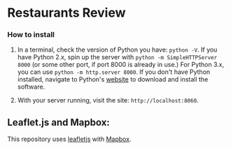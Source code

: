 
# Restaurants Review

### How to install 

1. In a terminal, check the version of Python you have: `python -V`. If you have Python 2.x, spin up the server with `python -m SimpleHTTPServer 8000` (or some other port, if port 8000 is already in use.) For Python 3.x, you can use `python -m http.server 8000`. If you don't have Python installed, navigate to Python's [website](https://www.python.org/) to download and install the software.

2. With your server running, visit the site: `http://localhost:8060`.

## Leaflet.js and Mapbox:

This repository uses [leafletjs](https://leafletjs.com/) with [Mapbox](https://www.mapbox.com/). 




